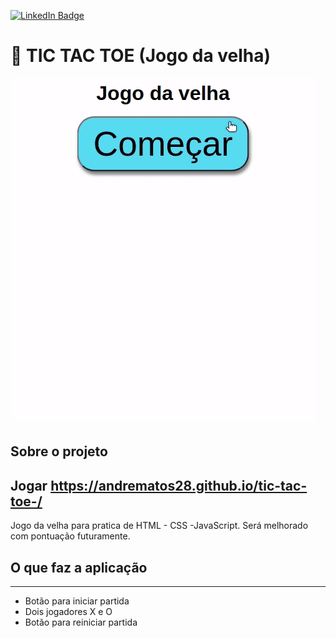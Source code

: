 [![LinkedIn Badge](https://img.shields.io/badge/LinkedIn-Profile-informational?style=flat&logo=linkedin&logoColor=white&color=0D76A8)](https://www.linkedin.com/in/andr%C3%A9-matos-8ab5451aa)



# :blue_book: TIC TAC TOE (Jogo da velha)

![](assets/tic-tac-toe.gif)


## Sobre o projeto
Jogar https://andrematos28.github.io/tic-tac-toe-/
---

Jogo da velha para pratica de HTML - CSS -JavaScript.
Será melhorado com pontuação futuramente.

## O que faz a aplicação
---
* Botão para iniciar partida
* Dois jogadores X e O
* Botão para reiniciar partida




